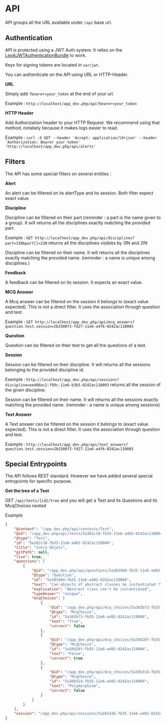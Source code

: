 # API

API groups all the URL available under `/api` base url.

## Authentication

API is protected using a JWT Auth system. It relies on the [LexikJWTAuthenticationBundle](https://github.com/lexik/LexikJWTAuthenticationBundle) to work.

Keys for signing tokens are located in `var/jwt`.

You can authenticate on the API using URL or HTTP-Header.

**URL** 

Simply add `?bearer=your_token` at the end of your url.

Example : `http://localhost/app_dev.php/api?bearer=your_token`

**HTTP Header**

Add Authorization header to your HTTP Request. We recommend using that method, notabely because it makes logs easier to read.

Example : `curl -X GET --header 'Accept: application/ld+json' --header 'Authorization: Bearer your_token' 'http://localhost/app_dev.php/api/alerts'`


## Filters

The API has some special filters on several entities :

**Alert**

An alert can be filtered on its alertType and its session. Both filter expect exact value.

**Discipline**

Discipline can be filtered on their part (reminder : a part is the name given to a group). 
It will returns all the disciplines exactly matching the provided part.

Example : `GET http://localhost/app_dev.php/api/disciplines?part=3IN&part[]=2IN` returns all the disciplines visibles by 3IN and 2IN

Discipline can be filtered on their name. It will returns all the disciplines exactly matching the provided name.
(reminder : a name is unique among disciplines.)


**Feedback**

A feedback can be filtered on its session. It expects an exact value.

**MCQ Answer**

A Mcq answer can be filtered on the session it belongs to (exact value expected). This is not a direct filter. It uses the association through question and test.

Example : `GET http://localhost/app_dev.php/api/mcq_answers?question.test.session=2b3308f3-fd27-11e6-a4f6-0242ac110003
`

**Question**

Question can be filtered on their test to get all the questions of a test.

**Session**

Session can be filtered on their discipline. It will returns all the sessions belonging to the provided discipline id.

Exemple : `http://localhost/app_dev.php/api/sessions?discipline=ee488ac2-f99c-11e6-b3b5-0242ac110003` returns all the session of the given discipline.

Session can be filtered on their name. It will returns all the sessions exactly matching the provided name.
(reminder : a name is unique among sessions)

**Text Answer**

A Text answer can be filtered on the session it belongs to (exact value expected). This is not a direct filter. It uses the association through question and test.

Example : `http://localhost/app_dev.php/api/text_answers?question.test.session=2b3308f3-fd27-11e6-a4f6-0242ac110003`

## Special Entrypoints

The APi follows REST standard. However we have added several special entrypoints for specific purpose.

**Get the tree of a Test**

GET `/api/tests/{id}/tree` and you will get a Test and its Questions and its McqChoices nested

Example 

```json
{
    "@context": "/app_dev.php/api/contexts/Test",
    "@id": "/app_dev.php/api/tests/5a382c10-fb35-11e6-a402-0242ac110004",
    "@type": "Test",
    "id": "5a382c10-fb35-11e6-a402-0242ac110004",
    "title": "Intro Objets",
    "gitPath": null,
    "live": true,
    "questions": [
        {
            "@id": "/app_dev.php/api/questions/5a383404-fb35-11e6-a402-0242ac110004",
            "@type": "Question",
            "id": "5a383404-fb35-11e6-a402-0242ac110004",
            "text": "Can objects of abstract classes be instantiated ?",
            "explication": "Abstract class can't be instantiated",
            "typeAnswer": "unique",
            "mcqChoices": [
                {
                    "@id": "/app_dev.php/api/mcq_choices/5a383b73-fb35-11e6-a402-0242ac110004",
                    "@type": "McqChoice",
                    "id": "5a383b73-fb35-11e6-a402-0242ac110004",
                    "text": "True",
                    "correct": false
                },
                {
                    "@id": "/app_dev.php/api/mcq_choices/5a38428f-fb35-11e6-a402-0242ac110004",
                    "@type": "McqChoice",
                    "id": "5a38428f-fb35-11e6-a402-0242ac110004",
                    "text": "False",
                    "correct": true
                },
                {
                    "@id": "/app_dev.php/api/mcq_choices/5a38b314-fb35-11e6-a402-0242ac110004",
                    "@type": "McqChoice",
                    "id": "5a38b314-fb35-11e6-a402-0242ac110004",
                    "text": "Polymorphism",
                    "correct": false
                }
            ]
        }
    ],
    "session": "/app_dev.php/api/sessions/5a382436-fb35-11e6-a402-0242ac110004"
}
```
